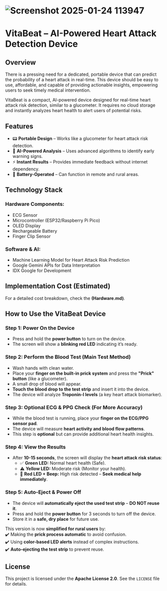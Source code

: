 # ![Screenshot 2025-01-24 113947](https://github.com/user-attachments/assets/3c24cd87-d202-40b8-8882-7cf21922c1f2)



# VitaBeat – AI-Powered Heart Attack Detection Device  

## Overview  
There is a pressing need for a dedicated, portable device that can predict the probability of a heart attack in real-time. This device should be easy to use, affordable, and capable of providing actionable insights, empowering users to seek timely medical intervention.

VitaBeat is a compact, AI-powered device designed for real-time heart attack risk detection, similar to a glucometer. It requires no cloud storage and instantly analyzes heart health to alert users of potential risks.  

## Features  
- 📟 **Portable Design** – Works like a glucometer for heart attack risk detection.  
- 🔬 **AI-Powered Analysis** – Uses advanced algorithms to identify early warning signs.  
- ⚡ **Instant Results** – Provides immediate feedback without internet dependency.  
- 🔋 **Battery-Operated** – Can function in remote and rural areas.  

## Technology Stack  

### Hardware Components:  
- ECG Sensor  
- Microcontroller (ESP32/Raspberry Pi Pico)  
- OLED Display  
- Rechargeable Battery  
- Finger Clip Sensor  

### Software & AI:  
- Machine Learning Model for Heart Attack Risk Prediction  
- Google Gemini APIs for Data Interpretation  
- IDX Google for Development  

## Implementation Cost (Estimated)

For a detailed cost breakdown, check the **(Hardware.md)**.

  
## How to Use the VitaBeat Device  

### **Step 1: Power On the Device**  
- Press and hold the **power button** to turn on the device.  
- The screen will show a **blinking red LED** indicating it’s ready.  

### **Step 2: Perform the Blood Test (Main Test Method)**  
- Wash hands with clean water.  
- Place your **finger on the built-in prick system** and press the **"Prick" button** (like a glucometer).  
- A small drop of blood will appear.  
- **Touch the blood drop to the test strip** and insert it into the device.  
- The device will analyze **Troponin-I levels** (a key heart attack biomarker).  

### **Step 3: Optional ECG & PPG Check (For More Accuracy)**  
- While the blood test is running, place your **finger on the ECG/PPG sensor pad**.  
- The device will measure **heart activity and blood flow patterns**.  
- This step is **optional** but can provide additional heart health insights.  

### **Step 4: View the Results**  
- After **10-15 seconds**, the screen will display the **heart attack risk status**:  
  - ✅ **Green LED:** Normal heart health (Safe).  
  - ⚠️ **Yellow LED:** Moderate risk (Monitor your health).  
  - 🚨 **Red LED + Beep:** High risk detected – **Seek medical help immediately**.  

### **Step 5: Auto-Eject & Power Off**  
- The device will **automatically eject the used test strip** – **DO NOT reuse it**.  
- Press and hold the **power button** for 3 seconds to turn off the device.  
- Store it in a **safe, dry place** for future use.  



This version is now **simplified for rural users** by:    
✔️ Making the **prick process automatic** to avoid confusion.  
✔️ Using **color-based LED alerts** instead of complex instructions.  
✔️ **Auto-ejecting the test strip** to prevent reuse.  
  

## License  
This project is licensed under the **Apache License 2.0**. See the `LICENSE` file for details.  

